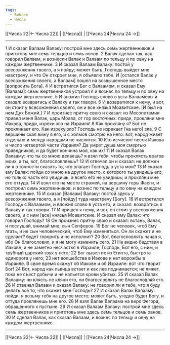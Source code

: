 ```yaml
---
tags:
  - Библия
  - Числа
---
```

[[Числа 22|← Числа 22]] | [[Числа]] | [[Числа 24|Числа 24 →]]

---
1 И сказал Валаам Валаку: построй мне здесь семь жертвенников и приготовь мне семь тельцов и семь овнов.
2 Валак сделал так, как говорил Валаам, и вознесли Валак и Валаам по тельцу и по овну на каждом жертвеннике.
3 И сказал Валаам Валаку: постой у всесожжения твоего, а я пойду; может быть, Господь выйдет мне навстречу, и что Он откроет мне, я объявлю тебе. И [остался Валак у всесожжения своего, а Валаам] пошел на возвышенное место [вопросить Бога].
4 И встретился Бог с Валаамом, и сказал Ему [Валаам]: семь жертвенников устроил я и вознес по тельцу и по овну на каждом жертвеннике.
5 И вложил Господь слово в уста Валаамовы и сказал: возвратись к Валаку и так говори.
6 И возвратился к нему, и вот, он стоит у всесожжения своего, он и все князья Моавитские. [И был на нем Дух Божий.]
7 И произнес притчу свою и сказал: из Месопотамии привел меня Валак, царь Моава, от гор восточных: приди, прокляни мне Иакова, приди, изреки зло на Израиля!
8 Как прокляну я? Бог не проклинает его. Как изреку зло? Господь не изрекает [на него] зла.
9 С вершины скал вижу я его, и с холмов смотрю на него: вот, народ живет отдельно и между народами не числится.
10 Кто исчислит песок Иакова и число четвертой части Израиля? Да умрет душа моя смертью праведников, и да будет кончина моя, как их!
11 И сказал Валак Валааму: что ты со мною делаешь? я взял тебя, чтобы проклясть врагов моих, а ты, вот, благословляешь?
12 И отвечал он и сказал: не должен ли я в точности сказать то, что влагает Господь в уста мои?
13 И сказал ему Валак: пойди со мною на другое место, с которого ты увидишь его, но только часть его увидишь, а всего его не увидишь; и прокляни мне его оттуда.
14 И взял его на место стражей, на вершину горы Фасги, и построил семь жертвенников, и вознес по тельцу и по овну на каждом жертвеннике.
15 И сказал [Валаам] Валаку: постой здесь у всесожжения твоего, а я [пойду] туда навстречу [Богу].
16 И встретился Господь с Валаамом, и вложил слово в уста его, и сказал: возвратись к Валаку и так говори.
17 И пришел к нему, и вот, он стоит у всесожжения своего, и с ним [все] князья Моавитские. И сказал ему Валак: что говорил Господь?
18 Он произнес притчу свою и сказал: встань, Валак, и послушай, внимай мне, сын Сепфоров.
19 Бог не человек, чтоб Ему лгать, и не сын человеческий, чтоб Ему изменяться. Он ли скажет и не сделает? будет говорить и не исполнит?
20 Вот, благословлять начал я, ибо Он благословил, и я не могу изменить сего.
21 Не видно бедствия в Иакове, и не заметно несчастья в Израиле; Господь, Бог его, с ним, и трубный царский звук у него;
22 Бог вывел их из Египта, быстрота единорога у него;
23 нет волшебства в Иакове и нет ворожбы в Израиле. В свое время скажут об Иакове и об Израиле: вот что творит Бог!
24 Вот, народ как львица встает и как лев поднимается; не ляжет, пока не съест добычи и не напьется крови убитых.
25 И сказал Валак Валааму: ни клясть не кляни его, ни благословлять не благословляй его.
26 И отвечал Валаам и сказал Валаку: не говорил ли я тебе, что я буду делать все то, что скажет мне Господь?
27 И сказал Валак Валааму: пойди, я возьму тебя на другое место; может быть, угодно будет Богу, и оттуда проклянешь мне его.
28 И взял Валак Валаама на верх Фегора, обращенного к пустыне.
29 И сказал Валаам Валаку: построй мне здесь семь жертвенников и приготовь мне здесь семь тельцов и семь овнов.
30 И сделал Валак, как сказал Валаам, и вознес по тельцу и овну на каждом жертвеннике.

---
[[Числа 22|← Числа 22]] | [[Числа]] | [[Числа 24|Числа 24 →]]